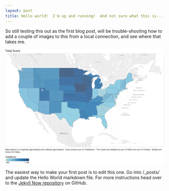 ```yaml
---
layout: post
title: Hello world!  I'm up and running!  And not sure what this is...
---
```


So still testing this out as the first blog post, will be trouble-shooting how to add a couple of images to this from a local connection, and see where that takes me.  

![testing](../images/TotalScore.png)

The easiest way to make your first post is to edit this one. Go into /_posts/ and update the Hello World markdown file. For more instructions head over to the [Jekyll Now repository](https://github.com/barryclark/jekyll-now) on GitHub.